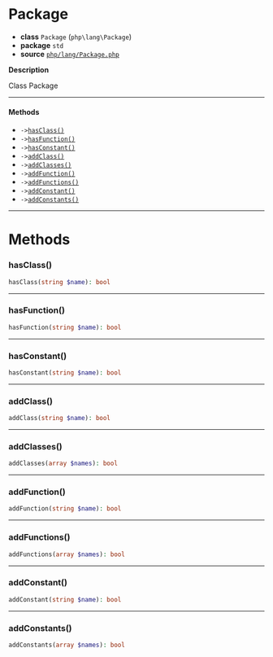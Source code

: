 # Package

- **class** `Package` (`php\lang\Package`)
- **package** `std`
- **source** [`php/lang/Package.php`](./src/main/resources/JPHP-INF/sdk/php/lang/Package.php)

**Description**

Class Package

---

#### Methods

- `->`[`hasClass()`](#method-hasclass)
- `->`[`hasFunction()`](#method-hasfunction)
- `->`[`hasConstant()`](#method-hasconstant)
- `->`[`addClass()`](#method-addclass)
- `->`[`addClasses()`](#method-addclasses)
- `->`[`addFunction()`](#method-addfunction)
- `->`[`addFunctions()`](#method-addfunctions)
- `->`[`addConstant()`](#method-addconstant)
- `->`[`addConstants()`](#method-addconstants)

---
# Methods

<a name="method-hasclass"></a>

### hasClass()
```php
hasClass(string $name): bool
```

---

<a name="method-hasfunction"></a>

### hasFunction()
```php
hasFunction(string $name): bool
```

---

<a name="method-hasconstant"></a>

### hasConstant()
```php
hasConstant(string $name): bool
```

---

<a name="method-addclass"></a>

### addClass()
```php
addClass(string $name): bool
```

---

<a name="method-addclasses"></a>

### addClasses()
```php
addClasses(array $names): bool
```

---

<a name="method-addfunction"></a>

### addFunction()
```php
addFunction(string $name): bool
```

---

<a name="method-addfunctions"></a>

### addFunctions()
```php
addFunctions(array $names): bool
```

---

<a name="method-addconstant"></a>

### addConstant()
```php
addConstant(string $name): bool
```

---

<a name="method-addconstants"></a>

### addConstants()
```php
addConstants(array $names): bool
```